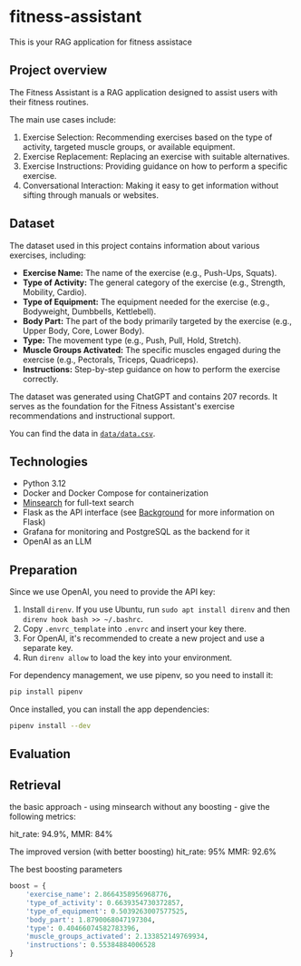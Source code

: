 # fitness-assistant
This is your RAG application for fitness assistace

## Project overview

The Fitness Assistant is a RAG application designed to assist
users with their fitness routines.

The main use cases include:

1. Exercise Selection: Recommending exercises based on the type
of activity, targeted muscle groups, or available equipment.
2. Exercise Replacement: Replacing an exercise with suitable
alternatives.
3. Exercise Instructions: Providing guidance on how to perform a
specific exercise.
4. Conversational Interaction: Making it easy to get information
without sifting through manuals or websites.

## Dataset

The dataset used in this project contains information about
various exercises, including:

- **Exercise Name:** The name of the exercise (e.g., Push-Ups, Squats).
- **Type of Activity:** The general category of the exercise (e.g., Strength, Mobility, Cardio).
- **Type of Equipment:** The equipment needed for the exercise (e.g., Bodyweight, Dumbbells, Kettlebell).
- **Body Part:** The part of the body primarily targeted by the exercise (e.g., Upper Body, Core, Lower Body).
- **Type:** The movement type (e.g., Push, Pull, Hold, Stretch).
- **Muscle Groups Activated:** The specific muscles engaged during
the exercise (e.g., Pectorals, Triceps, Quadriceps).
- **Instructions:** Step-by-step guidance on how to perform the
exercise correctly.

The dataset was generated using ChatGPT and contains 207 records. It serves as the foundation for the Fitness Assistant's exercise recommendations and instructional support.

You can find the data in [`data/data.csv`](data/data.csv).

## Technologies

- Python 3.12
- Docker and Docker Compose for containerization
- [Minsearch](https://github.com/alexeygrigorev/minsearch) for full-text search
- Flask as the API interface (see [Background](#background) for more information on Flask)
- Grafana for monitoring and PostgreSQL as the backend for it
- OpenAI as an LLM

## Preparation

Since we use OpenAI, you need to provide the API key:

1. Install `direnv`. If you use Ubuntu, run `sudo apt install direnv` and then `direnv hook bash >> ~/.bashrc`.
2. Copy `.envrc_template` into `.envrc` and insert your key there.
3. For OpenAI, it's recommended to create a new project and use a separate key.
4. Run `direnv allow` to load the key into your environment.

For dependency management, we use pipenv, so you need to install it:

```bash
pip install pipenv
```

Once installed, you can install the app dependencies:

```bash
pipenv install --dev
```

## Evaluation


## Retrieval
the basic approach - using minsearch without any boosting - give the following metrics:  

hit_rate: 94.9%, 
MMR: 84%

The improved version (with better boosting)
hit_rate: 95%
MMR: 92.6%

The best boosting parameters
```python
boost = {
    'exercise_name': 2.8664358956968776,
    'type_of_activity': 0.6639354730372857,
    'type_of_equipment': 0.5039263007577525,
    'body_part': 1.8790068047197304,
    'type': 0.40466074582783396,
    'muscle_groups_activated': 2.133852149769934,
    'instructions': 0.55384884006528
}
```
